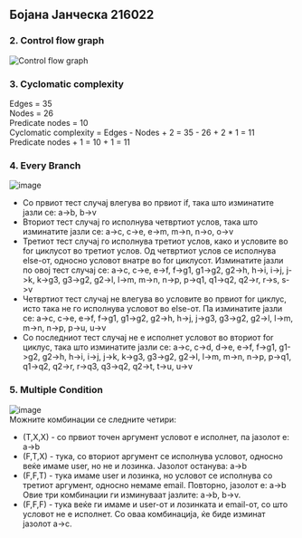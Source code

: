 ## Бојана Јанческа 216022

### 2. Control flow graph 
![Control flow graph](https://github.com/bojanajancheska/SI_2023_lab2_216022/assets/109024988/e7f9c465-9f59-4dca-b3cc-f612ab97910f)  

### 3. Cyclomatic complexity
  Edges = 35  
  Nodes = 26  
  Predicate nodes = 10  
  Cyclomatic complexity = Edges - Nodes + 2 = 35 - 26 + 2 * 1 = 11  
  Predicate nodes + 1 = 10 + 1 = 11  

### 4. Every Branch   
![image](https://github.com/bojanajancheska/SI_2023_lab2_216022/assets/109024988/53c0e39d-e92e-4017-867c-6ae4347380e1)  
- Со првиот тест случај влегува во првиот if, така што изминатите јазли се: a->b, b->v
- Вториот тест случај го исполнува четвртиот услов, така што изминатите јазли се:
a->c, c->e, e->m, m->n, n->o, o->v
- Третиот тест случај го исполнува третиот услов, како и условите во for циклусот во третиот услов. Од четвртиот услов се исполнува else-от, односно условот внатре во for циклусот. Изминатите јазли по овој тест случај се: a->c, c->e, e->f, f->g1, g1->g2, g2->h, h->i, i->j, j->k, k->g3, g3->g2, g2->l, l->m, m->n, n->p, p->q1, q1->q2, q2->r, r->s, s->v 
- Четвртиот тест случај не влегува во условите во првиот for циклус, исто така не го исполнува условот во else-от. Па изминатите јазли се: a->c, c->е, e->f, f->g1, g1->g2, g2->h, h->j, j->g3, g3->g2, g2->l, l->m, m->n, n->p, p->u, u->v 
- Со последниот тест случај не е исполнет условот во вториот for циклус, така што изминатите јазли се:
a->c, c->d, d->e, e->f, f->g1, g1->g2, g2->h, h->i, i->j, j->k, k->g3, g3->g2, g2->l, l->m, m->n, n->p, p->q1, q1->q2, q2->r, r->q3, q3->q2, q2->t, t->u, u->v

### 5. Multiple Condition  
![image](https://github.com/bojanajancheska/SI_2023_lab2_216022/assets/109024988/855b0a20-9001-47cc-b750-b0bf53ef36fb)  
Можните комбинации се следните четири:
- (T,X,X) - со првиот точен аргумент условот е исполнет, па јазолот е: a->b
- (F,T,X) - тука, со вториот аргумент се исполнува условот, односно веќе имаме user, но не и лозинка. Јазолот останува: a->b
- (F,F,T) - тука имаме user и лозинка, но условот се исполнува со третиот аргумент, односно немаме email. Повторно, јазолот е: a->b  
Овие три комбинации ги изминуваат јазлите: а->b, b->v.
- (F,F,F) - тука веќе ги имаме и user-от и лозинката и email-от, со што условот не е исполнет. Со оваа комбинација, ќе биде изминат јазолот a->c.

